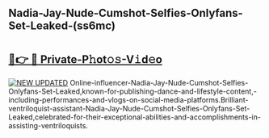 ## Nadia-Jay-Nude-Cumshot-Selfies-Onlyfans-Set-Leaked-(ss6mc)


# <h2><a href="https://mediaupload.pro?-19M">🔗👉 🔴 Private-P𝚑ot𝚘𝚜-V𝚒d𝚎o</a></h2>

[![NEW UPDATED](https://i.imgur.com/0qMVB7G.gif)](https://mediaupload.pro?-19M)
Online-influencer-Nadia-Jay-Nude-Cumshot-Selfies-Onlyfans-Set-Leaked,known-for-publishing-dance-and-lifestyle-content,-including-performances-and-vlogs-on-social-media-platforms.Brilliant-ventriloquist-assistant-Nadia-Jay-Nude-Cumshot-Selfies-Onlyfans-Set-Leaked,celebrated-for-their-exceptional-abilities-and-accomplishments-in-assisting-ventriloquists.  